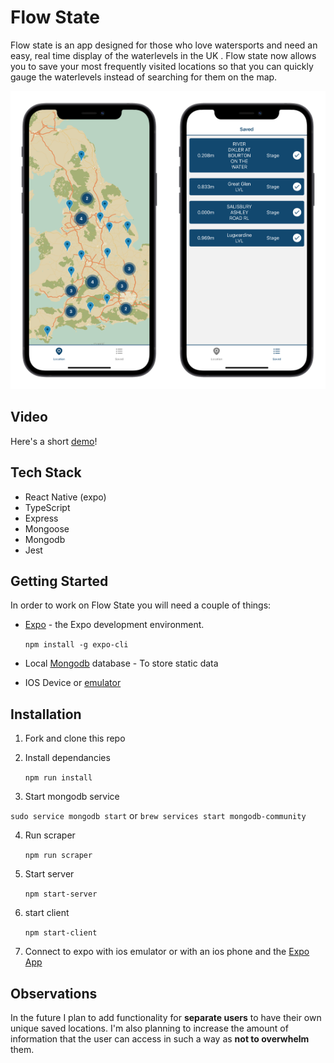 # Flow State
Flow state is an app designed for those who love watersports and need an easy, real time display of the waterlevels in the UK . Flow state now allows you to save your most frequently visited locations so that you can quickly gauge the waterlevels instead of searching for them on the map.

<p align='center'>
  <img width='50%' src='./Images/map.png'><img width='50%' src='./Images/saved.png'>
</p>

## Video
Here's a short [demo](https://www.youtube.com/watch?v=oXYnGpOsYNw)!

## Tech Stack
- React Native (expo)
- TypeScript
- Express
- Mongoose
- Mongodb
- Jest

## Getting Started

In order to work on Flow State you will need a couple of things:

- [Expo](https://docs.expo.io/) -  the Expo development environment.

   `npm install -g expo-cli`

- Local [Mongodb](https://docs.mongodb.com/manual/installation/) database - To store static data

- IOS Device or [emulator](https://apps.apple.com/us/app/xcode/id497799835?mt=12)



## Installation

1. Fork and clone this repo

2. Install dependancies

   `npm run install`
   
3. Start mongodb service
  
  `sudo service mongodb start`
  or
  `brew services start mongodb-community`
  
4. Run scraper

   `npm run scraper`

4. Start server

   `npm start-server`

5. start client

   `npm start-client`

6. Connect to expo with ios emulator or with an ios phone and the [Expo App](https://apps.apple.com/gb/app/expo-go/id982107779)


## Observations
In the future I plan to add functionality for **separate users** to have their own unique saved locations.
I'm also planning to increase the amount of information that the user can access in such a way as **not to overwhelm** them.


